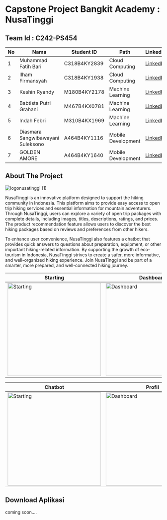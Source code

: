 # Capstone Project Bangkit Academy : NusaTinggi

## Team Id : C242-PS454
| No  | Nama              | Student ID   | Path            | LinkedIn                                      |
| --- | ----------------- | ------------ | --------------- | -------------------------------------------- |
| 1   | Muhammad Fatih Bari    | C318B4KY2839     | Cloud Computing | [LinkedIn](https://www.linkedin.com/in/muhammad-fatih-bari/) |
| 2   | Ilham Firmansyah    | C318B4KY1938     | Cloud Computing | [LinkedIn](https://www.linkedin.com/in/namalinkedin2) |
| 3   | Keshin Ryandy    | M180B4KY2178     | Machine Learning | [LinkedIn](https://www.linkedin.com/in/namalinkedin3) |
| 4   | Babtista Putri Grahani    | M467B4KX0781     | Machine Learning | [LinkedIn](https://www.linkedin.com/in/namalinkedin4) |
| 5   | Indah Febri    | M310B4KX1969      | Machine Learning| [LinkedIn](https://www.linkedin.com/in/namalinkedin5) |
| 6   | Diasmara Sangwibawayani Suleksono    | A464B4KY1116     | Mobile Development | [LinkedIn](https://www.linkedin.com/in/namalinkedin4) |
| 7   | GOLDEN AMORE    | A464B4KY1640     | Mobile Development | [LinkedIn](https://www.linkedin.com/in/namalinkedin5) |


## About The Project

![logonusatinggi (1)](https://github.com/user-attachments/assets/cc399718-44b8-46e4-993e-de6728e4baee)

NusaTinggi is an innovative platform designed to support the hiking community in Indonesia. This platform aims to provide easy access to open trip hiking services and essential information for mountain adventurers. Through NusaTinggi, users can explore a variety of open trip packages with complete details, including images, titles, descriptions, ratings, and prices. The product recommendation feature allows users to discover the best hiking packages based on reviews and preferences from other hikers.

To enhance user convenience, NusaTinggi also features a chatbot that provides quick answers to questions about preparation, equipment, or other important hiking-related information. By supporting the growth of eco-tourism in Indonesia, NusaTinggi strives to create a safer, more informative, and well-organized hiking experience. Join NusaTinggi and be part of a smarter, more prepared, and well-connected hiking journey.

| **Starting** | **Dashboard** | **User Login & Register** |
|--------------|---------------|---------------------------|
| <img src="https://github.com/user-attachments/assets/0c039545-9407-41af-9a61-69004cd286c6" alt="Starting" width="300"/> | <img src="https://github.com/user-attachments/assets/eccf60b5-4627-422d-88b0-67abac118b61" alt="Dashboard" width="300"/> | <img src="https://github.com/user-attachments/assets/ac2acc36-7985-4910-8573-655664259b93" alt="User Login & Register" width="300"/> |

| **Chatbot** | **Profil** | **Business** |
|--------------|---------------|---------------------------|
| <img src="https://github.com/user-attachments/assets/c187d7b8-1831-461f-b7c2-ae05a6279e55" alt="Starting" width="300"/> | <img src="https://github.com/user-attachments/assets/65b9a584-62f2-480e-8204-1712989c45cc" alt="Dashboard" width="300"/> | <img src="https://github.com/user-attachments/assets/a43d883a-1349-40e1-ae02-4f883956ba71" alt="User Login & Register" width="300"/> |


## Download Aplikasi
  coming soon....
